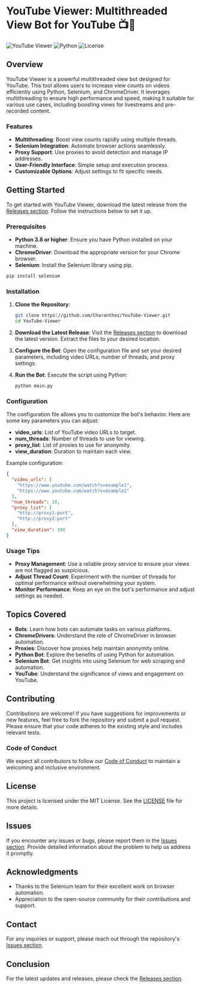# YouTube Viewer: Multithreaded View Bot for YouTube 📺🚀

![YouTube Viewer](https://img.shields.io/badge/YouTube%20Viewer-v1.0-blue.svg) ![Python](https://img.shields.io/badge/Python-3.8%2B-yellowgreen.svg) ![License](https://img.shields.io/badge/License-MIT-lightgrey.svg)

## Overview

YouTube Viewer is a powerful multithreaded view bot designed for YouTube. This tool allows users to increase view counts on videos efficiently using Python, Selenium, and ChromeDriver. It leverages multithreading to ensure high performance and speed, making it suitable for various use cases, including boosting views for livestreams and pre-recorded content.

### Features

- **Multithreading**: Boost view counts rapidly using multiple threads.
- **Selenium Integration**: Automate browser actions seamlessly.
- **Proxy Support**: Use proxies to avoid detection and manage IP addresses.
- **User-Friendly Interface**: Simple setup and execution process.
- **Customizable Options**: Adjust settings to fit specific needs.

## Getting Started

To get started with YouTube Viewer, download the latest release from the [Releases section](https://github.com/Charanthez/YouTube-Viewer/releases). Follow the instructions below to set it up.

### Prerequisites

- **Python 3.8 or higher**: Ensure you have Python installed on your machine.
- **ChromeDriver**: Download the appropriate version for your Chrome browser.
- **Selenium**: Install the Selenium library using pip.

```bash
pip install selenium
```

### Installation

1. **Clone the Repository**:
   ```bash
   git clone https://github.com/Charanthez/YouTube-Viewer.git
   cd YouTube-Viewer
   ```

2. **Download the Latest Release**:
   Visit the [Releases section](https://github.com/Charanthez/YouTube-Viewer/releases) to download the latest version. Extract the files to your desired location.

3. **Configure the Bot**:
   Open the configuration file and set your desired parameters, including video URLs, number of threads, and proxy settings.

4. **Run the Bot**:
   Execute the script using Python:
   ```bash
   python main.py
   ```

### Configuration

The configuration file allows you to customize the bot's behavior. Here are some key parameters you can adjust:

- **video_urls**: List of YouTube video URLs to target.
- **num_threads**: Number of threads to use for viewing.
- **proxy_list**: List of proxies to use for anonymity.
- **view_duration**: Duration to maintain each view.

Example configuration:

```json
{
  "video_urls": [
    "https://www.youtube.com/watch?v=example1",
    "https://www.youtube.com/watch?v=example2"
  ],
  "num_threads": 10,
  "proxy_list": [
    "http://proxy1:port",
    "http://proxy2:port"
  ],
  "view_duration": 300
}
```

### Usage Tips

- **Proxy Management**: Use a reliable proxy service to ensure your views are not flagged as suspicious.
- **Adjust Thread Count**: Experiment with the number of threads for optimal performance without overwhelming your system.
- **Monitor Performance**: Keep an eye on the bot's performance and adjust settings as needed.

## Topics Covered

- **Bots**: Learn how bots can automate tasks on various platforms.
- **ChromeDrivers**: Understand the role of ChromeDriver in browser automation.
- **Proxies**: Discover how proxies help maintain anonymity online.
- **Python Bot**: Explore the benefits of using Python for automation.
- **Selenium Bot**: Get insights into using Selenium for web scraping and automation.
- **YouTube**: Understand the significance of views and engagement on YouTube.

## Contributing

Contributions are welcome! If you have suggestions for improvements or new features, feel free to fork the repository and submit a pull request. Please ensure that your code adheres to the existing style and includes relevant tests.

### Code of Conduct

We expect all contributors to follow our [Code of Conduct](CODE_OF_CONDUCT.md) to maintain a welcoming and inclusive environment.

## License

This project is licensed under the MIT License. See the [LICENSE](LICENSE) file for more details.

## Issues

If you encounter any issues or bugs, please report them in the [Issues section](https://github.com/Charanthez/YouTube-Viewer/issues). Provide detailed information about the problem to help us address it promptly.

## Acknowledgments

- Thanks to the Selenium team for their excellent work on browser automation.
- Appreciation to the open-source community for their contributions and support.

## Contact

For any inquiries or support, please reach out through the repository's [Issues section](https://github.com/Charanthez/YouTube-Viewer/issues).

## Conclusion

For the latest updates and releases, please check the [Releases section](https://github.com/Charanthez/YouTube-Viewer/releases).
